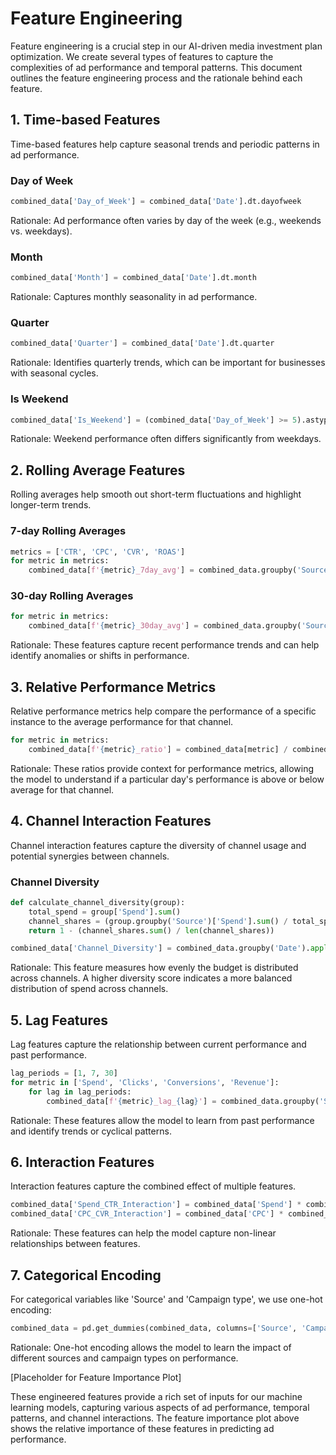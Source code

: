 # Feature Engineering

Feature engineering is a crucial step in our AI-driven media investment plan optimization. We create several types of features to capture the complexities of ad performance and temporal patterns. This document outlines the feature engineering process and the rationale behind each feature.

## 1. Time-based Features

Time-based features help capture seasonal trends and periodic patterns in ad performance.

### Day of Week
```python
combined_data['Day_of_Week'] = combined_data['Date'].dt.dayofweek
```
Rationale: Ad performance often varies by day of the week (e.g., weekends vs. weekdays).

### Month
```python
combined_data['Month'] = combined_data['Date'].dt.month
```
Rationale: Captures monthly seasonality in ad performance.

### Quarter
```python
combined_data['Quarter'] = combined_data['Date'].dt.quarter
```
Rationale: Identifies quarterly trends, which can be important for businesses with seasonal cycles.

### Is Weekend
```python
combined_data['Is_Weekend'] = (combined_data['Day_of_Week'] >= 5).astype(int)
```
Rationale: Weekend performance often differs significantly from weekdays.

## 2. Rolling Average Features

Rolling averages help smooth out short-term fluctuations and highlight longer-term trends.

### 7-day Rolling Averages
```python
metrics = ['CTR', 'CPC', 'CVR', 'ROAS']
for metric in metrics:
    combined_data[f'{metric}_7day_avg'] = combined_data.groupby('Source')[metric].rolling(window=7, min_periods=1).mean().reset_index(0, drop=True)
```

### 30-day Rolling Averages
```python
for metric in metrics:
    combined_data[f'{metric}_30day_avg'] = combined_data.groupby('Source')[metric].rolling(window=30, min_periods=1).mean().reset_index(0, drop=True)
```
Rationale: These features capture recent performance trends and can help identify anomalies or shifts in performance.

## 3. Relative Performance Metrics

Relative performance metrics help compare the performance of a specific instance to the average performance for that channel.

```python
for metric in metrics:
    combined_data[f'{metric}_ratio'] = combined_data[metric] / combined_data.groupby('Source')[metric].transform('mean')
```

Rationale: These ratios provide context for performance metrics, allowing the model to understand if a particular day's performance is above or below average for that channel.

## 4. Channel Interaction Features

Channel interaction features capture the diversity of channel usage and potential synergies between channels.

### Channel Diversity
```python
def calculate_channel_diversity(group):
    total_spend = group['Spend'].sum()
    channel_shares = (group.groupby('Source')['Spend'].sum() / total_spend) ** 2
    return 1 - (channel_shares.sum() / len(channel_shares))

combined_data['Channel_Diversity'] = combined_data.groupby('Date').apply(calculate_channel_diversity).reset_index(level=0, drop=True)
```

Rationale: This feature measures how evenly the budget is distributed across channels. A higher diversity score indicates a more balanced distribution of spend across channels.

## 5. Lag Features

Lag features capture the relationship between current performance and past performance.

```python
lag_periods = [1, 7, 30]
for metric in ['Spend', 'Clicks', 'Conversions', 'Revenue']:
    for lag in lag_periods:
        combined_data[f'{metric}_lag_{lag}'] = combined_data.groupby('Source')[metric].shift(lag)
```

Rationale: These features allow the model to learn from past performance and identify trends or cyclical patterns.

## 6. Interaction Features

Interaction features capture the combined effect of multiple features.

```python
combined_data['Spend_CTR_Interaction'] = combined_data['Spend'] * combined_data['CTR']
combined_data['CPC_CVR_Interaction'] = combined_data['CPC'] * combined_data['CVR']
```

Rationale: These features can help the model capture non-linear relationships between features.

## 7. Categorical Encoding

For categorical variables like 'Source' and 'Campaign type', we use one-hot encoding:

```python
combined_data = pd.get_dummies(combined_data, columns=['Source', 'Campaign type'], prefix=['Src', 'Camp'])
```

Rationale: One-hot encoding allows the model to learn the impact of different sources and campaign types on performance.

[Placeholder for Feature Importance Plot]

These engineered features provide a rich set of inputs for our machine learning models, capturing various aspects of ad performance, temporal patterns, and channel interactions. The feature importance plot above shows the relative importance of these features in predicting ad performance.